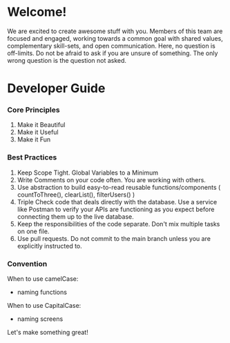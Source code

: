 # Welcome!
We are excited to create awesome stuff with you. Members of this team are focused and engaged, working towards a common goal with shared values, complementary skill-sets, and open communication. Here, no question is off-limits.  Do not be afraid to ask if you are unsure of something. The only wrong question is the question not asked.

# Developer Guide

### Core Principles
1. Make it Beautiful
2. Make it Useful
3. Make it Fun

### Best Practices
1. Keep Scope Tight.  Global Variables to a Minimum
2. Write Comments on your code often.  You are working with others.
3. Use abstraction to build easy-to-read reusable functions/components ( countToThree(), clearList(), filterUsers() )
4. Triple Check code that deals directly with the database. Use a service like Postman to verify your APIs are functioning as you expect before connecting them up to the live database.
5. Keep the responsibilities of the code separate. Don't mix multiple tasks on one file.
6. Use pull requests.  Do not commit to the main branch unless you are explicitly instructed to.

### Convention
When to use camelCase:
- naming functions

When to use CapitalCase:
- naming screens


Let's make something great!
